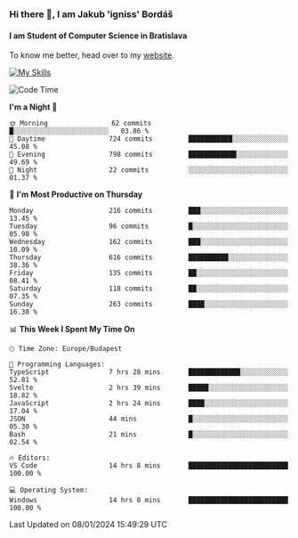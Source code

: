 ### Hi there 👋, I am Jakub 'igniss' Bordáš

#### I am Student of Computer Science in Bratislava
To know me better, head over to my [website](https://bordas.sk).

[![My Skills](https://skillicons.dev/icons?i=js,html,css,figma,svelte,java,kotlin,python,postgresql,typescript,nest,nodejs)](https://bordas.sk)


<!--START_SECTION:waka-->
![Code Time](http://img.shields.io/badge/Code%20Time-1%2C336%20hrs%2031%20mins-blue)

**I'm a Night 🦉** 

```text
🌞 Morning                62 commits          █░░░░░░░░░░░░░░░░░░░░░░░░   03.86 % 
🌆 Daytime                724 commits         ███████████░░░░░░░░░░░░░░   45.08 % 
🌃 Evening                798 commits         ████████████░░░░░░░░░░░░░   49.69 % 
🌙 Night                  22 commits          ░░░░░░░░░░░░░░░░░░░░░░░░░   01.37 % 
```
📅 **I'm Most Productive on Thursday** 

```text
Monday                   216 commits         ███░░░░░░░░░░░░░░░░░░░░░░   13.45 % 
Tuesday                  96 commits          █░░░░░░░░░░░░░░░░░░░░░░░░   05.98 % 
Wednesday                162 commits         ███░░░░░░░░░░░░░░░░░░░░░░   10.09 % 
Thursday                 616 commits         ██████████░░░░░░░░░░░░░░░   38.36 % 
Friday                   135 commits         ██░░░░░░░░░░░░░░░░░░░░░░░   08.41 % 
Saturday                 118 commits         ██░░░░░░░░░░░░░░░░░░░░░░░   07.35 % 
Sunday                   263 commits         ████░░░░░░░░░░░░░░░░░░░░░   16.38 % 
```


📊 **This Week I Spent My Time On** 

```text
🕑︎ Time Zone: Europe/Budapest

💬 Programming Languages: 
TypeScript               7 hrs 28 mins       █████████████░░░░░░░░░░░░   52.81 % 
Svelte                   2 hrs 39 mins       █████░░░░░░░░░░░░░░░░░░░░   18.82 % 
JavaScript               2 hrs 24 mins       ████░░░░░░░░░░░░░░░░░░░░░   17.04 % 
JSON                     44 mins             █░░░░░░░░░░░░░░░░░░░░░░░░   05.30 % 
Bash                     21 mins             █░░░░░░░░░░░░░░░░░░░░░░░░   02.54 % 

🔥 Editors: 
VS Code                  14 hrs 8 mins       █████████████████████████   100.00 % 

💻 Operating System: 
Windows                  14 hrs 8 mins       █████████████████████████   100.00 % 
```


 Last Updated on 08/01/2024 15:49:29 UTC
<!--END_SECTION:waka-->

